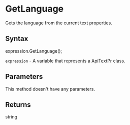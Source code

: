 # GetLanguage

Gets the language from the current text properties.

## Syntax

expression.GetLanguage();

`expression` - A variable that represents a [ApiTextPr](../ApiTextPr.md) class.

## Parameters

This method doesn't have any parameters.

## Returns

string